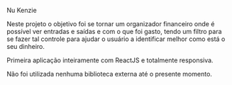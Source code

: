 Nu Kenzie 

Neste projeto o objetivo foi se tornar um organizador financeiro onde é possível ver entradas e saídas e com o que foi gasto, tendo um filtro para se fazer tal controle para ajudar o usuário a identificar melhor como está o seu dinheiro. 

Primeira aplicação inteiramente com ReactJS e totalmente responsiva. 

Não foi utilizada nenhuma biblioteca externa até o presente momento. 
